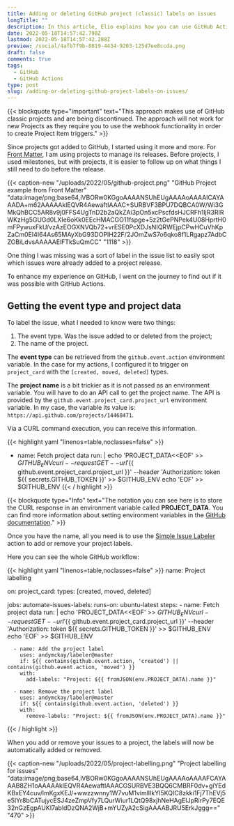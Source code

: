 ```yaml
---
title: Adding or deleting GitHub project (classic) labels on issues
longTitle: ""
description: In this article, Elio explains how you can use GitHub Actions to automatically add or delete project labels to issues when you add, move, or delete.
date: 2022-05-18T14:57:42.798Z
lastmod: 2022-05-18T14:57:42.288Z
preview: /social/4afb7f9b-8819-4434-9203-125d7ee8ccda.png
draft: false
comments: true
tags:
  - GitHub
  - GitHub Actions
type: post
slug: /adding-or-deleting-github-project-labels-on-issues/
---
```


{{< blockquote type="important" text="This approach makes use of GitHub classic projects and are being discontinued. The approach will not work for new Projects as they require you to use the webhook functionality in order to create Project Item triggers." >}}

Since projects got added to GitHub, I started using it more and more. For [Front Matter](https://frontmatter.codes), I am using projects to manage its releases. Before projects, I used milestones, but with projects, it is easier to follow up on what things I still need to do before the release.

{{< caption-new "/uploads/2022/05/github-project.png" "GitHub Project example from Front Matter"  "data:image/png;base64,iVBORw0KGgoAAAANSUhEUgAAAAoAAAAICAYAAADA+m62AAAAAklEQVR4AewaftIAAAC+SURBVF3BPU7DQBCA0W/Wi3GMkQhBCC5AR8v9j0FFS4UgTnD2b2aQkZAi3pOn5xcPscfdsHJCRFh1IjR3RIRWKzHg5GUGd0LXIe6oKk0EEcHMACGO11fspge+5z2tGePNPek4U08HprtH0mFPywuxFkU/vzAzEOGXNVQb72+vrESE0PcXDJsNIQRWEjpCPwHCuVhKpZaCm0EI4I64As65MAyXbG93DOPIH22F/2JOmZwS7o6qko8f1LRgapz7AdbCZOBiLdvsAAAAAElFTkSuQmCC" "1118" >}}

One thing I was missing was a sort of label in the issue list to easily spot which issues were already added to a project release. 

To enhance my experience on GitHub, I went on the journey to find out if it was possible with GitHub Actions.

## Getting the event type and project data

To label the issue, what I needed to know were two things:

1. The event type. Was the issue added to or deleted from the project;
2. The name of the project.

The **event type** can be retrieved from the `github.event.action` environment variable. In the case for my actions, I configured it to trigger on `project_card` with the `[created, moved, deleted]` types.

The **project name** is a bit trickier as it is not passed as an environment variable. You will have to do an API call to get the project name. The API is provided by the `github.event.project_card.project_url` environment variable. In my case, the variable its value is: `https://api.github.com/projects/14468471`.

Via a CURL command execution, you can receive this information. 

{{< highlight yaml "linenos=table,noclasses=false" >}}
- name: Fetch project data
  run: |
    echo 'PROJECT_DATA<<EOF' >> $GITHUB_ENV
    curl --request GET --url '${{ github.event.project_card.project_url }}' --header 'Authorization: token ${{ secrets.GITHUB_TOKEN }}' >> $GITHUB_ENV
    echo 'EOF' >> $GITHUB_ENV
{{< / highlight >}}

{{< blockquote type="Info" text="The notation you can see here is to store the CURL response in an environment variable called **PROJECT_DATA**. You can find more information about setting environment variables in the [GitHub documentation](https://docs.github.com/en/actions/using-workflows/workflow-commands-for-github-actions#multiline-strings)." >}}

Once you have the name, all you need is to use the [Simple Issue Labeler](https://github.com/marketplace/actions/simple-issue-labeler) action to add or remove your project labels.

Here you can see the whole GitHub workflow:

{{< highlight yaml "linenos=table,noclasses=false" >}}
name: Project labelling

on:
  project_card:
    types: [created, moved, deleted]

jobs:
  automate-issues-labels:
    runs-on: ubuntu-latest
    steps:
      - name: Fetch project data
        run: |
          echo 'PROJECT_DATA<<EOF' >> $GITHUB_ENV
          curl --request GET --url '${{ github.event.project_card.project_url }}' --header 'Authorization: token ${{ secrets.GITHUB_TOKEN }}' >> $GITHUB_ENV
          echo 'EOF' >> $GITHUB_ENV

      - name: Add the project label
        uses: andymckay/labeler@master
        if: ${{ contains(github.event.action, 'created') || contains(github.event.action, 'moved') }}
        with:
          add-labels: "Project: ${{ fromJSON(env.PROJECT_DATA).name }}"

      - name: Remove the project label
        uses: andymckay/labeler@master
        if: ${{ contains(github.event.action, 'deleted') }}
        with:
          remove-labels: "Project: ${{ fromJSON(env.PROJECT_DATA).name }}"
{{< / highlight >}}

When you add or remove your issues to a project, the labels will now be automatically added or removed.

{{< caption-new "/uploads/2022/05/project-labelling.png" "Project labelling for issues"  "data:image/png;base64,iVBORw0KGgoAAAANSUhEUgAAAAoAAAAFCAYAAAB8ZH1oAAAAAklEQVR4AewaftIAAACGSURBVE3BQQ6CMBRF0dv+giYEdKBxEY4cuv/lmKgxKEJ/+wwzzwnny1W7vuM1vimlIIkYI5KQIC8zkki1Fj7ThEVj5e5IYr8bCATujycESJ4zeZmpVfy7LQurWiur1LQtQ98xjhNeHAgEIJpRirPy7EQE32nGzEgpAUKI7abldDzQNA2WjB+mYUZyA2cSigAAAABJRU5ErkJggg==" "470" >}}